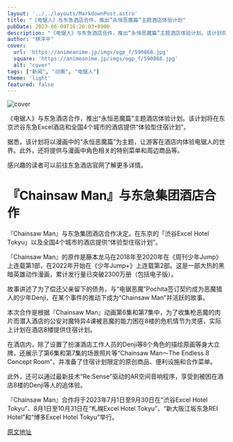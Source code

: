 ```yaml
---
layout: '../../layouts/MarkdownPost.astro'
title: "《电锯人》与东急酒店合作，推出“永恒恶魔篇”主题酒店体验计划"
pubDate: 2023-06-09T16:20:03+0900
description: "《电锯人》与东急酒店合作，推出“永恒恶魔篇”主题酒店体验计划。该计划将在东京渋谷东急Excel酒店和全国4个城市的酒店提供“体验型住宿计划”。"
author: "林洋平"
cover:
  url: 'https://animeanime.jp/imgs/ogp_f/590868.jpg'
  square: 'https://animeanime.jp/imgs/ogp_f/590868.jpg'
  alt: "cover"
tags: ["新闻", "动画", "电锯人"]
theme: 'light'
featured: false
---
```


![cover](https://animeanime.jp/imgs/ogp_f/590868.jpg)

《电锯人》与东急酒店合作，推出“永恒恶魔篇”主题酒店体验计划。该计划将在东京渋谷东急Excel酒店和全国4个城市的酒店提供“体验型住宿计划”。

据悉，该计划将以漫画中的“永恒恶魔篇”为主题，让游客在酒店内体验电锯人的世界。此外，还将提供与漫画中角色相关的特别菜单和周边商品等。

感兴趣的读者可以前往东急酒店官网了解更多详情。

# 『Chainsaw Man』与东急集团酒店合作

『Chainsaw Man』与东急集团酒店合作决定。在东京的「渋谷Excel Hotel Tokyu」以及全国4个城市的酒店提供“体验型住宿计划”。

『Chainsaw Man』的原作是藤本龙马在2018年至2020年在《周刊少年Jump》上连载第1部，在2022年开始在《少年Jump+》上连载第2部。这是一部大热的黑暗英雄动作漫画，累计发行量已突破2300万册（包括电子版）。

故事讲述了为了偿还父亲留下的债务，与“电锯恶魔”Pochita签订契约成为恶魔猎人的少年Denji，在某个事件的推动下成为“Chainsaw Man”并活跃的故事。

本次合作是根据『Chainsaw Man』动画第6集和第7集中，为了收集枪恶魔的肉片而潜入酒店的公安对魔特异4课被恶魔的能力困在8楼的危机情节为灵感，实际上计划在酒店8楼提供住宿计划。

在酒店内，除了设置了扮演酒店工作人员的Denji等8个角色的描绘原画等身大立牌，还展示了第6集和第7集的场景照片等“Chainsaw Man～The Endless 8 Concept Room”，并准备了住宿计划限定的原创商品、便利设施和合作菜单。

此外，还可以通过最新技术“Re:Sense”驱动的AR空间音响程序，享受到被困在酒店8楼的Denji等人的追体验。

『Chainsaw Man』合作将于2023年7月1日至9月30日在“渋谷Excel Hotel Tokyu”、8月1日至10月31日在“札幌Excel Hotel Tokyu”、“新大阪江坂东急REI Hotel”和“博多Excel Hotel Tokyu”举行。

  [原文地址](https://animeanime.jp/article/2023/06/09/77830.html)